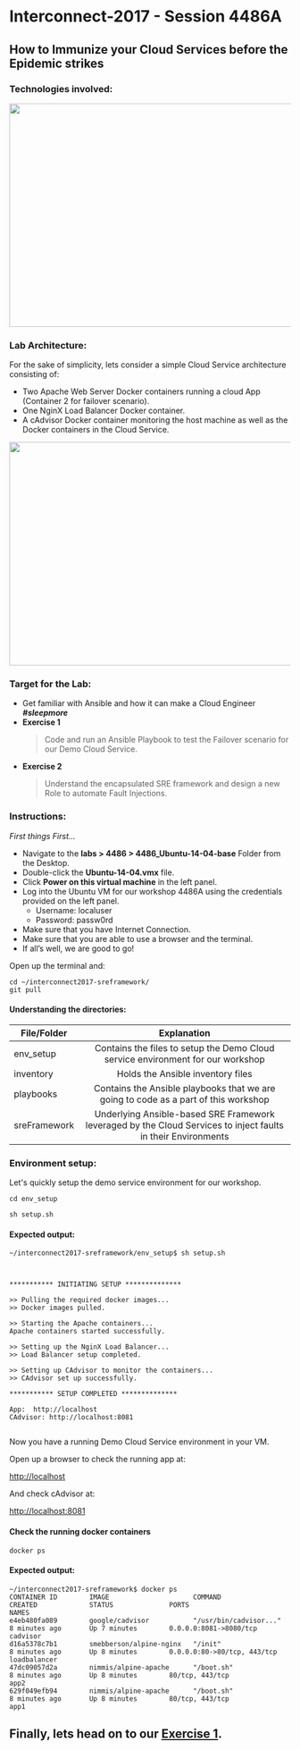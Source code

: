 # Interconnect-2017 - Session 4486A

## How to Immunize your Cloud Services before the Epidemic strikes


### Technologies involved:

<p align="center">
<img src="https://cloud.githubusercontent.com/assets/2295612/23793540/a3d03abe-0540-11e7-9b21-6e82119c94ce.jpg" width="600" height="400">
</p>

### Lab Architecture:

For the sake of simplicity, lets consider a simple Cloud Service architecture consisting of:

* Two Apache Web Server Docker containers running a cloud App (Container 2 for failover scenario).
* One NginX Load Balancer Docker container.
* A cAdvisor Docker container monitoring the host machine as well as the Docker containers in the Cloud Service.


<p align="center">
<img src="https://cloud.githubusercontent.com/assets/2295612/24083037/e87e6ec6-0c8c-11e7-8fa3-cbd15a37f39c.jpg" width="600" height="400">
</p>


### Target for the Lab:

* Get familiar with Ansible and how it can make a Cloud Engineer **_#sleepmore_**
* **Exercise 1**
    > Code and run an Ansible Playbook to test the Failover scenario for our Demo Cloud Service.
* **Exercise 2**
    > Understand the encapsulated SRE framework and design a new Role to automate Fault Injections.

### Instructions:

_First things First..._
* Navigate to the **labs \> 4486 \> 4486_Ubuntu-14-04-base** Folder from the Desktop.
* Double-click the **Ubuntu-14-04.vmx** file.
* Click **Power on this virtual machine** in the left panel.
* Log into the Ubuntu VM for our workshop 4486A using the credentials provided on the left panel.
    * Username: localuser
    * Password: passw0rd
* Make sure that you have Internet Connection.
* Make sure that you are able to use a browser and the terminal.
* If all’s well, we are good to go!



Open up the terminal and:


```shell
cd ~/interconnect2017-sreframework/
git pull
```


#### Understanding the directories:

| File/Folder        | Explanation   |
| ------------- |:-------------:|
| env_setup      | Contains the files to setup the Demo Cloud service environment for our workshop |
| inventory      | Holds the Ansible inventory files    |
| playbooks | Contains the Ansible playbooks that we are going to code as a part of this workshop      |
| sreFramework | Underlying Ansible-based SRE Framework leveraged by the Cloud Services to inject faults in their Environments |

### Environment setup:

Let's quickly setup the demo service environment for our workshop.

```shell
cd env_setup
```

```shell
sh setup.sh
```

#### Expected output:

```shell
~/interconnect2017-sreframework/env_setup$ sh setup.sh



*********** INITIATING SETUP **************

>> Pulling the required docker images...
>> Docker images pulled.

>> Starting the Apache containers...
Apache containers started successfully.

>> Setting up the NginX Load Balancer...
>> Load Balancer setup completed.

>> Setting up CAdvisor to monitor the containers...
>> CAdvisor set up successfully.

*********** SETUP COMPLETED **************

App:  http://localhost
CAdvisor: http://localhost:8081


```

Now you have a running Demo Cloud Service environment in your VM.

Open up a browser to check the running app at:

<http://localhost>

And check cAdvisor at:

<http://localhost:8081>

#### Check the running docker containers 

```shell
docker ps
```

#### Expected output:

```shell
~/interconnect2017-sreframework$ docker ps
CONTAINER ID        IMAGE                     COMMAND                  CREATED             STATUS              PORTS                         NAMES
e4eb480fa089        google/cadvisor           "/usr/bin/cadvisor..."   8 minutes ago       Up 7 minutes        0.0.0.0:8081->8080/tcp        cadvisor
d16a5378c7b1        smebberson/alpine-nginx   "/init"                  8 minutes ago       Up 8 minutes        0.0.0.0:80->80/tcp, 443/tcp   loadbalancer
47dc09057d2a        nimmis/alpine-apache      "/boot.sh"               8 minutes ago       Up 8 minutes        80/tcp, 443/tcp               app2
629f049efb94        nimmis/alpine-apache      "/boot.sh"               8 minutes ago       Up 8 minutes        80/tcp, 443/tcp               app1

```

## Finally, lets head on to our [Exercise 1](https://github.com/CDSLab/interconnect2017-sreframework/tree/master/playbooks/exercise_1).

